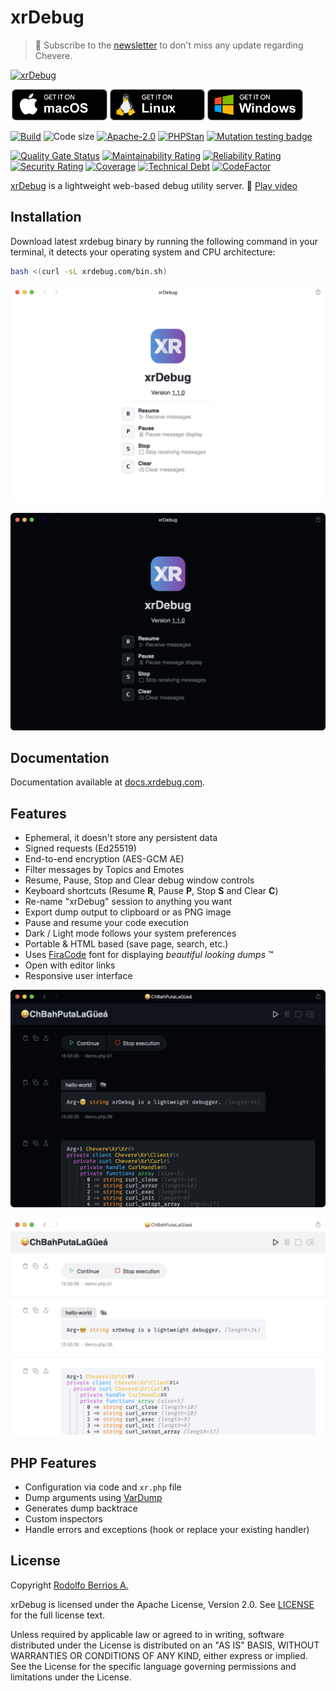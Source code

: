 # xrDebug

> 🔔 Subscribe to the [newsletter](https://chv.to/chevere-newsletter) to don't miss any update regarding Chevere.

<a href="https://xrdebug.com"><img alt="xrDebug" src="app/src/icon.svg" width="40%"></a>

<a href="https://github.com/xrdebug/xrdebug/releases/latest"><img alt="Get it on macOS" src=".github/badge/macos.png" height="50" hspace="2"><img alt="Get it on Linux" src=".github/badge/linux.png" height="50" hspace="2"><img alt="Get it on Windows" src=".github/badge/windows.png" height="50" hspace="2"></a>

[![Build](https://img.shields.io/github/actions/workflow/status/xrdebug/xrdebug/test.yml?branch=2.0&style=flat-square)](https://github.com/xrdebug/xrdebug/actions)
![Code size](https://img.shields.io/github/languages/code-size/xrdebug/xrdebug?style=flat-square)
[![Apache-2.0](https://img.shields.io/github/license/xrdebug/xrdebug?style=flat-square)](LICENSE)
[![PHPStan](https://img.shields.io/badge/PHPStan-level%209-blueviolet?style=flat-square)](https://phpstan.org/)
[![Mutation testing badge](https://img.shields.io/endpoint?style=flat-square&url=https%3A%2F%2Fbadge-api.stryker-mutator.io%2Fgithub.com%2Fchevere%2Fxrdebug%2F2.0)](https://dashboard.stryker-mutator.io/reports/github.com/xrdebug/xrdebug/2.0)

[![Quality Gate Status](https://sonarcloud.io/api/project_badges/measure?project=xrdebug_xrdebug&metric=alert_status)](https://sonarcloud.io/dashboard?id=xrdebug_xrdebug)
[![Maintainability Rating](https://sonarcloud.io/api/project_badges/measure?project=xrdebug_xrdebug&metric=sqale_rating)](https://sonarcloud.io/dashboard?id=xrdebug_xrdebug)
[![Reliability Rating](https://sonarcloud.io/api/project_badges/measure?project=xrdebug_xrdebug&metric=reliability_rating)](https://sonarcloud.io/dashboard?id=xrdebug_xrdebug)
[![Security Rating](https://sonarcloud.io/api/project_badges/measure?project=xrdebug_xrdebug&metric=security_rating)](https://sonarcloud.io/dashboard?id=xrdebug_xrdebug)
[![Coverage](https://sonarcloud.io/api/project_badges/measure?project=xrdebug_xrdebug&metric=coverage)](https://sonarcloud.io/dashboard?id=xrdebug_xrdebug)
[![Technical Debt](https://sonarcloud.io/api/project_badges/measure?project=xrdebug_xrdebug&metric=sqale_index)](https://sonarcloud.io/dashboard?id=xrdebug_xrdebug)
[![CodeFactor](https://www.codefactor.io/repository/github/xrdebug/xrdebug/badge)](https://www.codefactor.io/repository/github/xrdebug/xrdebug)

[xrDebug](https://xrdebug.com/) is a lightweight web-based debug utility server. 🦄 [Play video](https://xrdebug.com/xrdebug.mp4)

## Installation

Download latest xrdebug binary by running the following command in your terminal, it detects your operating system and CPU architecture:

```sh
bash <(curl -sL xrdebug.com/bin.sh)
```

<p align="center">
    <img alt="xrDebug light" src=".screen/xrdebug-1.1.0-splash-light.png">
</p>
<p>
    <img alt="xrDebug dark" src=".screen/xrdebug-1.1.0-splash-dark.png">
</p>

## Documentation

Documentation available at [docs.xrdebug.com](https://docs.xrdebug.com/).

## Features

* Ephemeral, it doesn't store any persistent data
* Signed requests (Ed25519)
* End-to-end encryption (AES-GCM AE)
* Filter messages by Topics and Emotes
* Resume, Pause, Stop and Clear debug window controls
* Keyboard shortcuts (Resume **R**, Pause **P**, Stop **S** and Clear **C**)
* Re-name "xrDebug" session to anything you want
* Export dump output to clipboard or as PNG image
* Pause and resume your code execution
* Dark / Light mode follows your system preferences
* Portable & HTML based (save page, search, etc.)
* Uses [FiraCode](https://github.com/tonsky/FiraCode) font for displaying _beautiful looking dumps_ ™
* Open with editor links
* Responsive user interface

<p align="center">
    <img alt="xrDebug light demo" src=".screen/xrdebug-1.1.0-demo-dark.png">
</p>

<p align="center">
    <img alt="xrDebug dark demo" src=".screen/xrdebug-1.1.0-demo-light.png">
</p>

## PHP Features

* Configuration via code and `xr.php` file
* Dump arguments using [VarDump](https://chevere.org/packages/var-dump.html)
* Generates dump backtrace
* Custom inspectors
* Handle errors and exceptions (hook or replace your existing handler)

## License

Copyright [Rodolfo Berrios A.](https://rodolfoberrios.com/)

xrDebug is licensed under the Apache License, Version 2.0. See [LICENSE](LICENSE) for the full license text.

Unless required by applicable law or agreed to in writing, software distributed under the License is distributed on an "AS IS" BASIS, WITHOUT WARRANTIES OR CONDITIONS OF ANY KIND, either express or implied. See the License for the specific language governing permissions and limitations under the License.

